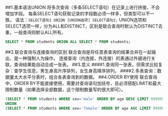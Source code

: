 ##1.基本语法UNION
将多次查询（多条SELECT语句）在记录上进行拼接，不会增加字段。
每条SELECT语句获取记录的字段数必须一样多，但类型可以不一致。
语法：`SELECT语句1 UNION [UNION选项] SELECT语句2;`
UNION选项和SELECT选项一样，分为ALL和DISTINCT，区别是联合查询时默认为DISTINCT去重，一般查询则默认ALL所有。
```sql
SELECT * FROM students UNION ALL SELECT * FROM students;
```
##2.联合查询与连接查询的区别
联合查询是将任意表查询的结果合并在一起输出，是一种强制人为操作。
连接查询（内连接，外连接）的表通过外键进行关联，查询结果能自动合成一张表。
##3.意义
####1.查询同一张表，但需求比较复杂：查学生信息，男生身高升序排列，女生身高降序排列。
####2.多表查询：数据量太大水平分表时，组合各表查询到的数据。
##4.ORDER BY使用
联合查询中，ORDER BY不能直接使用，需要对查询语句加括号，且必须搭配LIMIT和最大限制数量（如果选择全部数据，这个限制数量写的很大即可）。
```SQL
(SELECT * FROM students WHERE sex='male' ORDER BY age DESC LIMIT 999999) 
UNION 
(SELECT * FROM students WHERE sex='female' ORDER BY age ASC LIMIT 999999);
```